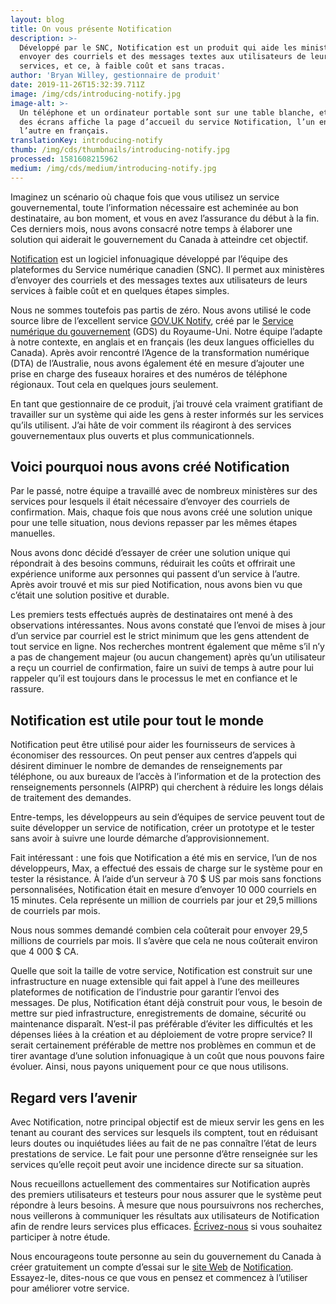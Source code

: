 ```yaml
---
layout: blog
title: On vous présente Notification
description: >-
  Développé par le SNC, Notification est un produit qui aide les ministères à
  envoyer des courriels et des messages textes aux utilisateurs de leurs
  services, et ce, à faible coût et sans tracas.
author: 'Bryan Willey, gestionnaire de produit'
date: 2019-11-26T15:32:39.711Z
image: /img/cds/introducing-notify.jpg
image-alt: >-
  Un téléphone et un ordinateur portable sont sur une table blanche, et chacun
  des écrans affiche la page d’accueil du service Notification, l’un en anglais,
  l’autre en français. 
translationKey: introducing-notify
thumb: /img/cds/thumbnails/introducing-notify.jpg
processed: 1581608215962
medium: /img/cds/medium/introducing-notify.jpg
---
```

Imaginez un scénario où chaque fois que vous utilisez un service gouvernemental, toute l’information nécessaire est acheminée au bon destinataire, au bon moment, et vous en avez l’assurance du début à la fin. Ces derniers mois, nous avons consacré notre temps à élaborer une solution qui aiderait le gouvernement du Canada à atteindre cet objectif.

[Notification](https://notification.alpha.canada.ca/) est un logiciel infonuagique développé par l’équipe des plateformes du Service numérique canadien (SNC). Il permet aux ministères d’envoyer des courriels et des messages textes aux utilisateurs de leurs services à faible coût et en quelques étapes simples.

Nous ne sommes toutefois pas partis de zéro. Nous avons utilisé le code source libre de l’excellent service [GOV.UK Notify](https://www.notifications.service.gov.uk/), créé par le [Service numérique du gouvernement](https://gds.blog.gov.uk) (GDS) du Royaume-Uni. Notre équipe l’adapte à notre contexte, en anglais et en français (les deux langues officielles du Canada). Après avoir rencontré l’Agence de la transformation numérique (DTA) de l’Australie, nous avons également été en mesure d’ajouter une prise en charge des fuseaux horaires et des numéros de téléphone régionaux. Tout cela en quelques jours seulement.

En tant que gestionnaire de ce produit, j’ai trouvé cela vraiment gratifiant de travailler sur un système qui aide les gens à rester informés sur les services qu’ils utilisent. J’ai hâte de voir comment ils réagiront à des services gouvernementaux plus ouverts et plus communicationnels.

## Voici pourquoi nous avons créé Notification

Par le passé, notre équipe a travaillé avec de nombreux ministères sur des services pour lesquels il était nécessaire d’envoyer des courriels de confirmation. Mais, chaque fois que nous avons créé une solution unique pour une telle situation, nous devions repasser par les mêmes étapes manuelles.

Nous avons donc décidé d’essayer de créer une solution unique qui répondrait à des besoins communs, réduirait les coûts et offrirait une expérience uniforme aux personnes qui passent d’un service à l’autre. Après avoir trouvé et mis sur pied Notification, nous avons bien vu que c’était une solution positive et durable.

Les premiers tests effectués auprès de destinataires ont mené à des observations intéressantes. Nous avons constaté que l’envoi de mises à jour d’un service par courriel est le strict minimum que les gens attendent de tout service en ligne. Nos recherches montrent également que même s’il n’y a pas de changement majeur (ou aucun changement) après qu’un utilisateur a reçu un courriel de confirmation, faire un suivi de temps à autre pour lui rappeler qu’il est toujours dans le processus le met en confiance et le rassure.

## Notification est utile pour tout le monde

Notification peut être utilisé pour aider les fournisseurs de services à économiser des ressources. On peut penser aux centres d’appels qui désirent diminuer le nombre de demandes de renseignements par téléphone, ou aux bureaux de l’accès à l’information et de la protection des renseignements personnels (AIPRP) qui cherchent à réduire les longs délais de traitement des demandes.

Entre-temps, les développeurs au sein d’équipes de service peuvent tout de suite développer un service de notification, créer un prototype et le tester sans avoir à suivre une lourde démarche d’approvisionnement.

Fait intéressant : une fois que Notification a été mis en service, l’un de nos développeurs, Max, a effectué des essais de charge sur le système pour en tester la résistance. À l’aide d’un serveur à 70 $ US par mois sans fonctions personnalisées, Notification était en mesure d’envoyer 10 000 courriels en 15 minutes. Cela représente un million de courriels par jour et 29,5 millions de courriels par mois.

Nous nous sommes demandé combien cela coûterait pour envoyer 29,5 millions de courriels par mois. Il s’avère que cela ne nous coûterait environ que 4 000 $ CA.

Quelle que soit la taille de votre service, Notification est construit sur une infrastructure en nuage extensible qui fait appel à l’une des meilleures plateformes de notification de l’industrie pour garantir l’envoi des messages. De plus, Notification étant déjà construit pour vous, le besoin de mettre sur pied infrastructure, enregistrements de domaine, sécurité ou maintenance disparaît. N’est-il pas préférable d’éviter les difficultés et les dépenses liées à la création et au déploiement de votre propre service? Il serait certainement préférable de mettre nos problèmes en commun et de tirer avantage d’une solution infonuagique à un coût que nous pouvons faire évoluer. Ainsi, nous payons uniquement pour ce que nous utilisons.

## Regard vers l’avenir

Avec Notification, notre principal objectif est de mieux servir les gens en les tenant au courant des services sur lesquels ils comptent, tout en réduisant leurs doutes ou inquiétudes liées au fait de ne pas connaître l’état de leurs prestations de service. Le fait pour une personne d’être renseignée sur les services qu’elle reçoit peut avoir une incidence directe sur sa situation.

Nous recueillons actuellement des commentaires sur Notification auprès des premiers utilisateurs et testeurs pour nous assurer que le système peut répondre à leurs besoins. À mesure que nous poursuivrons nos recherches, nous veillerons à communiquer les résultats aux utilisateurs de Notification afin de rendre leurs services plus efficaces. [Écrivez-nous](mailto:antoine.garcia-suarez@tbs-sct.gc.ca) si vous souhaitez participer à notre étude.

Nous encourageons toute personne au sein du gouvernement du Canada à créer gratuitement un compte d’essai sur le [site Web](https://notification.alpha.canada.ca/) de [Notification](https://notification.alpha.canada.ca/). Essayez-le, dites-nous ce que vous en pensez et commencez à l’utiliser pour améliorer votre service.



